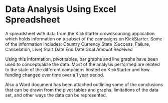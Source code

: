 # Data Analysis Using Excel Spreadsheet
A spreadsheet with data from the KickStarter crowdsourcing application which holds information on a subset of the campaigns on KickStarter. Some of the information includes:
  Country
  Currency
  State (Success, Failure, Cancelation, Live)
  Start Date
  End Date
  Goal
  Amount Received
  
  Using this information, pivot tables, bar graphs and line graphs have been used to conceptualize the data. Most of the analysis performed are related to the state of the different campaigns hosted on KickStarter and how funding changed over time over a 1 year period.
  
  Also a Word document has been attached outlining some of the conclusions that can be drawn from the pivot tables and graphs, limitations of the data set, and other ways the data can be represented.
